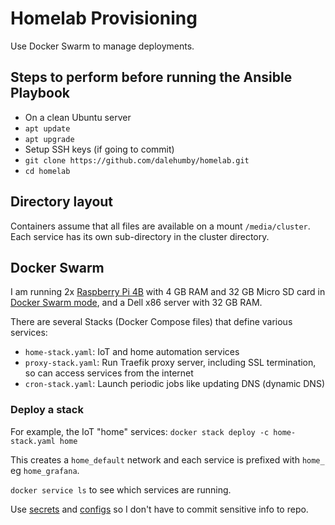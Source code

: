 # Homelab Provisioning
Use Docker Swarm to manage deployments. 

## Steps to perform before running the Ansible Playbook
- On a clean Ubuntu server
- `apt update`
- `apt upgrade`
- Setup SSH keys (if going to commit)
- `git clone https://github.com/dalehumby/homelab.git`
- `cd homelab`

## Directory layout
Containers assume that all files are available on a mount `/media/cluster`. Each service has its own sub-directory in the cluster directory.

## Docker Swarm
I am running 2x [Raspberry Pi 4B](https://www.raspberrypi.org/products/raspberry-pi-4-model-b/) with 4 GB RAM and 32 GB Micro SD card in [Docker Swarm mode](https://docs.docker.com/engine/swarm/), and a Dell x86 server with 32 GB RAM. 

There are several Stacks (Docker Compose files) that define various services:
- `home-stack.yaml`: IoT and home automation services
- `proxy-stack.yaml`: Run Traefik proxy server, including SSL termination, so can access services from the internet
- `cron-stack.yaml`: Launch periodic jobs like updating DNS (dynamic DNS)

### Deploy a stack
For example, the IoT "home" services: `docker stack deploy -c home-stack.yaml home`

This creates a `home_default` network and each service is prefixed with `home_` eg `home_grafana`.

`docker service ls` to see which services are running.

Use [secrets](https://docs.docker.com/engine/swarm/secrets/) and [configs](https://docs.docker.com/engine/swarm/configs/) so I don't have to commit sensitive info to repo.
